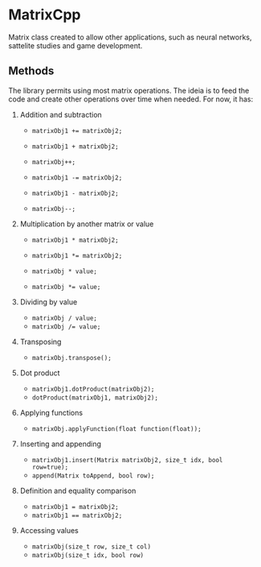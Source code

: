 # MatrixCpp
 
Matrix class created to allow other applications, such as neural networks, sattelite studies and game development.

## Methods

The library permits using most matrix operations. The ideia is to feed the code and create other operations over time when needed. For now, it has:

1. Addition and subtraction  
    - `matrixObj1 += matrixObj2;`  
    - `matrixObj1 + matrixObj2;`  
    - `matrixObj++;`  

    - `matrixObj1 -= matrixObj2;`  
    - `matrixObj1 - matrixObj2;`  
    - `matrixObj--;`  

2. Multiplication by another matrix or value  
    - `matrixObj1 * matrixObj2;`  
    - `matrixObj1 *= matrixObj2;`  

    - `matrixObj * value;`  
    - `matrixObj *= value;`  

3. Dividing by value   
    - `matrixObj / value;`  
    - `matrixObj /= value;`  

4. Transposing  
    - `matrixObj.transpose();`  

5. Dot product  
    - `matrixObj1.dotProduct(matrixObj2);`  
    - `dotProduct(matrixObj1, matrixObj2);`  

6. Applying functions  
    - `matrixObj.applyFunction(float function(float));`  

7. Inserting and appending  
    - `matrixObj1.insert(Matrix matrixObj2, size_t idx, bool row=true);`  
    - `append(Matrix toAppend, bool row);`  

8. Definition and equality comparison  
    - `matrixObj1 = matrixObj2;`  
    - `matrixObj1 == matrixObj2;`  

9. Accessing values  
    - `matrixObj(size_t row, size_t col)`  
    - `matrixObj(size_t idx, bool row)`  
